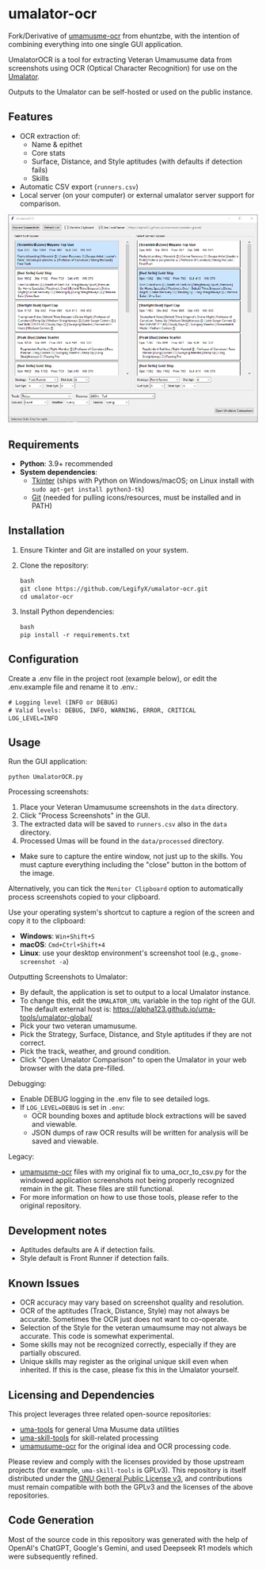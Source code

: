 # umalator-ocr

Fork/Derivative of [umamusme-ocr](https://github.com/ehuntzbe/umamusume-ocr) from ehuntzbe, with the intention of combining everything into one single GUI application.

UmalatorOCR is a tool for extracting Veteran Umamusume data from screenshots using OCR (Optical Character Recognition) for use on the [Umalator](https://alpha123.github.io/uma-tools/umalator-global/).

Outputs to the Umalator can be self-hosted or used on the public instance.

## Features

- OCR extraction of:
  - Name & epithet
  - Core stats
  - Surface, Distance, and Style aptitudes (with defaults if detection fails)
  - Skills 
- Automatic CSV export (`runners.csv`)
- Local server (on your computer) or external umalator server support for comparison.

![Window containing the UmalatorOCR GUI showing two columns of selectable veteran umamusume stats and skills](./github-images/UmalatorOCR_GUI.PNG)

## Requirements

- **Python**: 3.9+ recommended
- **System dependencies**:
  - [Tkinter](https://wiki.python.org/moin/TkInter) (ships with Python on Windows/macOS; on Linux install with `sudo apt-get install python3-tk`)
  - [Git](https://git-scm.com/) (needed for pulling icons/resources, must be installed and in PATH)

## Installation

1. Ensure Tkinter and Git are installed on your system.

2. Clone the repository:

   ```
   bash
   git clone https://github.com/LegifyX/umalator-ocr.git
   cd umalator-ocr
   ```

3. Install Python dependencies:

   ```
   bash
   pip install -r requirements.txt
   ```

## Configuration

Create a .env file in the project root (example below), or edit the .env.example file and rename it to .env.:

```
# Logging level (INFO or DEBUG)
# Valid levels: DEBUG, INFO, WARNING, ERROR, CRITICAL
LOG_LEVEL=INFO
```

## Usage

Run the GUI application:

```
python UmalatorOCR.py

```

Processing screenshots:
1. Place your Veteran Umamusume screenshots in the `data` directory.
2. Click "Process Screenshots" in the GUI.
3. The extracted data will be saved to `runners.csv` also in the `data` directory.
4. Processed Umas will be found in the `data/processed` directory.

- Make sure to capture the entire window, not just up to the skills. You must capture everything including the "close" button in the bottom of the image.

Alternatively, you can tick the `Monitor Clipboard` option to automatically process screenshots copied to your clipboard.

Use your operating system's shortcut to capture a region of the screen and copy it to the clipboard:

- **Windows**: `Win+Shift+S`
- **macOS**: `Cmd+Ctrl+Shift+4`
- **Linux**: use your desktop environment's screenshot tool (e.g., `gnome-screenshot -a`)

Outputting Screenshots to Umalator:
- By default, the application is set to output to a local Umalator instance.
- To change this, edit the `UMALATOR_URL` variable in the top right of the GUI. The default external host is: https://alpha123.github.io/uma-tools/umalator-global/
- Pick your two veteran umamusume.
- Pick the Strategy, Surface, Distance, and Style aptitudes if they are not correct.
- Pick the track, weather, and ground condition.
- Click "Open Umalator Comparison" to open the Umalator in your web browser with the data pre-filled.

Debugging:
- Enable DEBUG logging in the .env file to see detailed logs.
- If `LOG_LEVEL=DEBUG` is set in `.env`:
  - OCR bounding boxes and aptitude block extractions will be saved and viewable.
  - JSON dumps of raw OCR results will be written for analysis will be saved and viewable.

Legacy:
- [umamusme-ocr](https://github.com/ehuntzbe/umamusume-ocr) files with my original fix to uma_ocr_to_csv.py for the windowed application screenshots not being properly recognized remain in the git. These files are still functional.
- For more information on how to use those tools, please refer to the original repository.

## Development notes

- Aptitudes defaults are A if detection fails.
- Style default is Front Runner if detection fails.

## Known Issues
- OCR accuracy may vary based on screenshot quality and resolution.
- OCR of the aptitudes (Track, Distance, Style) may not always be accurate. Sometimes the OCR just does not want to co-operate.
- Selection of the Style for the veteran umaumsume may not always be accurate. This code is somewhat experimental.
- Some skills may not be recognized correctly, especially if they are partially obscured.
- Unique skills may register as the original unique skill even when inherited. If this is the case, please fix this in the Umalator yourself.

## Licensing and Dependencies

This project leverages three related open-source repositories:

- [uma-tools](https://github.com/alpha123/uma-tools) for general Uma Musume data utilities
- [uma-skill-tools](https://github.com/alpha123/uma-skill-tools) for skill-related processing
- [umamusume-ocr](https://github.com/ehuntzbe/umamusume-ocr) for the original idea and OCR processing code.

Please review and comply with the licenses provided by those upstream projects (for example, `uma-skill-tools` is GPLv3). This repository is itself distributed under the [GNU General Public License v3](LICENSE), and contributions must remain compatible with both the GPLv3 and the licenses of the above repositories.

## Code Generation

Most of the source code in this repository was generated with the help of OpenAI's ChatGPT, Google's Gemini, and used Deepseek R1 models which were subsequently refined.







